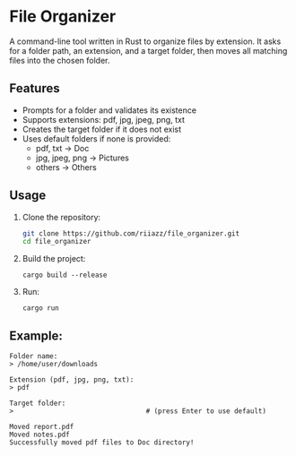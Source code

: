 # File Organizer

A command-line tool written in Rust to organize files by extension. It asks for a folder path, an extension, and a target folder, then moves all matching files into the chosen folder.

## Features

- Prompts for a folder and validates its existence
- Supports extensions: pdf, jpg, jpeg, png, txt
- Creates the target folder if it does not exist
- Uses default folders if none is provided:
  - pdf, txt → Doc
  - jpg, jpeg, png → Pictures
  - others → Others

## Usage

1. Clone the repository:
   ```bash
   git clone https://github.com/riiazz/file_organizer.git
   cd file_organizer
2. Build the project:
   ```
   cargo build --release
4. Run:
   ```
   cargo run
   ```

## Example:
```
Folder name:
> /home/user/downloads

Extension (pdf, jpg, png, txt):
> pdf

Target folder:
>                                 # (press Enter to use default)

Moved report.pdf
Moved notes.pdf
Successfully moved pdf files to Doc directory!
